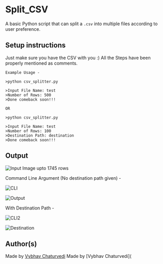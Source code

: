 # Split_CSV

A basic Python script that can split a `.csv` into multiple files according to user preference.

## Setup instructions

Just make sure you have the CSV with you :)
All the Steps have been properly mentioned as comments.

```
Example Usage - 

>python csv_splitter.py

>Input File Name: test
>Number of Rows: 500
>Done comeback soon!!!

OR

>python csv_splitter.py

>Input File Name: test
>Number of Rows: 100
>Destination Path: destination
>Done comeback soon!!!
```

## Output

![Input Image](img/Input_File.PNG)
upto 1745 rows

Command Line Argument (No destination path given) - 

![CLI](img/CLI.PNG)

![Output]()

With Destination Path - 

![CLI2](img/cli2.PNG)

![Destination](img/destinatiion.PNG)

## Author(s)



Made by [Vybhav Chaturvedi]()
Made by [Vybhav Chaturvedi](
